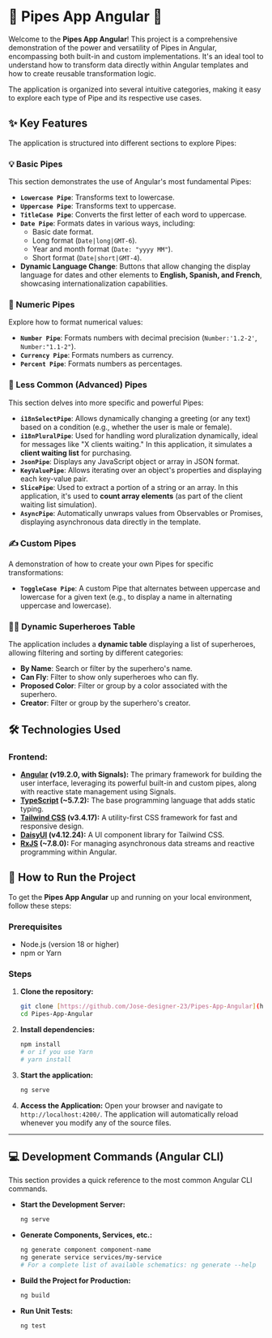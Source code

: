 # 🧪 Pipes App Angular 🚀

Welcome to the **Pipes App Angular**! This project is a comprehensive demonstration of the power and versatility of Pipes in Angular, encompassing both built-in and custom implementations. It's an ideal tool to understand how to transform data directly within Angular templates and how to create reusable transformation logic.

The application is organized into several intuitive categories, making it easy to explore each type of Pipe and its respective use cases.

## ✨ Key Features

The application is structured into different sections to explore Pipes:

### 💡 Basic Pipes

This section demonstrates the use of Angular's most fundamental Pipes:

* **`Lowercase Pipe`**: Transforms text to lowercase.
* **`Uppercase Pipe`**: Transforms text to uppercase.
* **`TitleCase Pipe`**: Converts the first letter of each word to uppercase.
* **`Date Pipe`**: Formats dates in various ways, including:
    * Basic date format.
    * Long format (`Date|long|GMT-6`).
    * Year and month format (`Date: "yyyy MM"`).
    * Short format (`Date|short|GMT-4`).
* **Dynamic Language Change**: Buttons that allow changing the display language for dates and other elements to **English, Spanish, and French**, showcasing internationalization capabilities.

### 🔢 Numeric Pipes

Explore how to format numerical values:

* **`Number Pipe`**: Formats numbers with decimal precision (`Number:'1.2-2'`, `Number:"1.1-2"`).
* **`Currency Pipe`**: Formats numbers as currency.
* **`Percent Pipe`**: Formats numbers as percentages.

### 🧩 Less Common (Advanced) Pipes

This section delves into more specific and powerful Pipes:

* **`i18nSelectPipe`**: Allows dynamically changing a greeting (or any text) based on a condition (e.g., whether the user is male or female).
* **`i18nPluralPipe`**: Used for handling word pluralization dynamically, ideal for messages like "X clients waiting." In this application, it simulates a **client waiting list** for purchasing.
* **`JsonPipe`**: Displays any JavaScript object or array in JSON format.
* **`KeyValuePipe`**: Allows iterating over an object's properties and displaying each key-value pair.
* **`SlicePipe`**: Used to extract a portion of a string or an array. In this application, it's used to **count array elements** (as part of the client waiting list simulation).
* **`AsyncPipe`**: Automatically unwraps values from Observables or Promises, displaying asynchronous data directly in the template.

### ✍️ Custom Pipes

A demonstration of how to create your own Pipes for specific transformations:

* **`ToggleCase Pipe`**: A custom Pipe that alternates between uppercase and lowercase for a given text (e.g., to display a name in alternating uppercase and lowercase).

### 🦸‍♂️ Dynamic Superheroes Table

The application includes a **dynamic table** displaying a list of superheroes, allowing filtering and sorting by different categories:

* **By Name**: Search or filter by the superhero's name.
* **Can Fly**: Filter to show only superheroes who can fly.
* **Proposed Color**: Filter or group by a color associated with the superhero.
* **Creator**: Filter or group by the superhero's creator.

## 🛠️ Technologies Used

### Frontend:

* **[Angular](https://angular.io/) (v19.2.0, with Signals):** The primary framework for building the user interface, leveraging its powerful built-in and custom pipes, along with reactive state management using Signals.
* **[TypeScript](https://www.typescriptlang.org/) (~5.7.2):** The base programming language that adds static typing.
* **[Tailwind CSS](https://tailwindcss.com/) (v3.4.17):** A utility-first CSS framework for fast and responsive design.
* **[DaisyUI](https://daisyui.com/) (v4.12.24):** A UI component library for Tailwind CSS.
* **[RxJS](https://rxjs.dev/) (~7.8.0):** For managing asynchronous data streams and reactive programming within Angular.

## 🚀 How to Run the Project

To get the **Pipes App Angular** up and running on your local environment, follow these steps:

### Prerequisites

* Node.js (version 18 or higher)
* npm or Yarn

### Steps

1.  **Clone the repository:**
    ```bash
    git clone [https://github.com/Jose-designer-23/Pipes-App-Angular](https://github.com/Jose-designer-23/Pipes-App-Angular)
    cd Pipes-App-Angular
    ```

2.  **Install dependencies:**
    ```bash
    npm install
    # or if you use Yarn
    # yarn install
    ```

3.  **Start the application:**
    ```bash
    ng serve
    ```

4.  **Access the Application:**
    Open your browser and navigate to `http://localhost:4200/`. The application will automatically reload whenever you modify any of the source files.

---

## 💻 Development Commands (Angular CLI)

This section provides a quick reference to the most common Angular CLI commands.

* **Start the Development Server:**
    ```bash
    ng serve
    ```
* **Generate Components, Services, etc.:**
    ```bash
    ng generate component component-name
    ng generate service services/my-service
    # For a complete list of available schematics: ng generate --help
    ```
* **Build the Project for Production:**
    ```bash
    ng build
    ```
* **Run Unit Tests:**
    ```bash
    ng test
    ```
